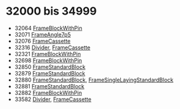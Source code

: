 # 32000 bis 34999
- 32064 [FrameBlockWithPin](Elements/FrameBlockWithPin.md)
- 32071 [FrameAngle7p5](Elements/FrameAngle7p5.md)
- 32076 [FrameCassette](Elements/FrameCassette.md)
- 32316 [Divider](ModelBase/Divider.md), [FrameCassette](Elements/FrameCassette.md)
- 32321 [FrameBlockWithPin](Elements/FrameBlockWithPin.md)
- 32698 [FrameBlockWithPin](Elements/FrameBlockWithPin.md)
- 32850 [FrameStandardBlock](Elements/FrameStandardBlock.md)
- 32879 [FrameStandardBlock](Elements/FrameStandardBlock.md)
- 32880 [FrameStandardBlock](Elements/FrameStandardBlock.md), [FrameSingleLayingStandardBlock](Elements/FrameSingleLayingStandardBlock.md)
- 32881 [FrameStandardBlock](Elements/FrameStandardBlock.md)
- 32882 [FrameBlockWithPin](Elements/FrameBlockWithPin.md)
- 33582 [Divider](ModelBase/Divider.md), [FrameCassette](Elements/FrameCassette.md)

